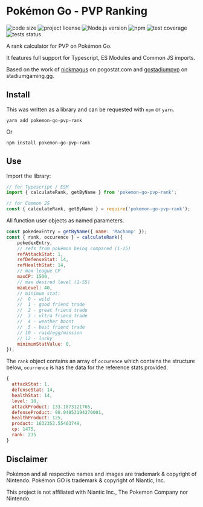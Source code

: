 # Pokémon Go - PVP Ranking

![code size](https://img.shields.io/github/languages/code-size/pedrosancao/pokemon-go-pvp-rank)
![project license](https://img.shields.io/github/license/pedrosancao/pokemon-go-pvp-rank)
![Node.js version](https://img.shields.io/badge/node->%3D13.2.0-blue)
![npm](https://img.shields.io/npm/v/pokemon-go-pvp-rank)
![test coverage](https://img.shields.io/codecov/c/github/pedrosancao/pokemon-go-pvp-rank)
![tests status](https://img.shields.io/github/workflow/status/pedrosancao/pokemon-go-pvp-rank/yarn?label=tests)

A rank calculator for PVP on Pokémon Go.

It features full support for Typescript, ES Modules and Common JS imports.

Based on the work of [nickmagus][pogostat-reddit] on pogostat.com
and [gostadiumpvp][gostadiumpvp] on stadiumgaming.gg.

## Install

This was written as a library and can be requested with `npm` or `yarn`.

`yarn add pokemon-go-pvp-rank`

Or 

`npm install pokemon-go-pvp-rank`

## Use

Import the library:

```javascript
// for Typescript / ESM
import { calculateRank, getByName } from 'pokemon-go-pvp-rank';

// for Common JS
const { calculateRank, getByName } = require('pokemon-go-pvp-rank');
```

All function user objects as named parameters.

```javascript
const pokedexEntry = getByName({ name: 'Machamp' });
const { rank, occurence } = calculateRank({
    pokedexEntry,
    // refs from pokémon being compared (1-15)
    refAttackStat: 1,
    refDefenseStat: 14,
    refHealthStat: 14,
    // max league CP
    maxCP: 1500,
    // max desired level (1-55)
    maxLevel: 40,
    // minimum stat:
    //  0 - wild
    //  1 - good friend trade
    //  2 - great friend trade
    //  3 - ultra friend trade
    //  4 - weather boost
    //  5 - best friend trade
    // 10 - raid/egg/mission
    // 12 - lucky
    minimumStatValue: 0,
});
```

The `rank` object contains an array of `occurence` which contains the structure below,
`ocurrence` is has the data for the reference stats provided.

```javascript
{
  attackStat: 1,
  defenseStat: 14,
  healthStat: 14,
  level: 18,
  attackProduct: 133.1873121765,
  defenseProduct: 98.04853194270001,
  healthProduct: 125,
  product: 1632352.55403749,
  cp: 1475,
  rank: 235
}

```

## Disclaimer

Pokémon and all respective names and images are trademark & copyright of
Nintendo. Pokémon GO is trademark & copyright of Niantic, Inc.

This project is not affiliated with Niantic Inc., The Pokemon Company nor Nintendo.

[pogostat-reddit]: https://www.reddit.com/r/TheSilphRoad/comments/bwtsqg/pvp_iv_rank_calculator/
[nickmagus]: https://www.reddit.com/user/nickmagus/
[gostadiumpvp]: https://www.twitter.com/gostadiumpvp
